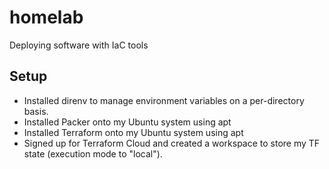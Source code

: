 # homelab
Deploying software with IaC tools

## Setup

- Installed direnv to manage environment variables on a per-directory basis.
- Installed Packer onto my Ubuntu system using apt
- Installed Terraform onto my Ubuntu system using apt
- Signed up for Terraform Cloud and created a workspace to store my TF state (execution mode to "local").